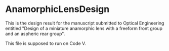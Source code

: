 # AnamorphicLensDesign
This is the design result for the manuscript submitted to Optical Engineering entitled "Design of a miniature anamorphic lens with a freeform front group and an aspheric rear group".

This file is supposed to run on Code V.
